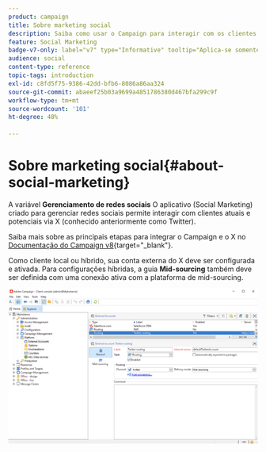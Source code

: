 ```yaml
---
product: campaign
title: Sobre marketing social
description: Saiba como usar o Campaign para interagir com os clientes via Twitter
feature: Social Marketing
badge-v7-only: label="v7" type="Informative" tooltip="Aplica-se somente ao Campaign Classic v7"
audience: social
content-type: reference
topic-tags: introduction
exl-id: c8fd5f75-9386-42dd-bfb6-8086a86aa324
source-git-commit: abaeef25b03a9699a4851786380d467bfa299c9f
workflow-type: tm+mt
source-wordcount: '101'
ht-degree: 48%

---
```


# Sobre marketing social{#about-social-marketing}

A variável **Gerenciamento de redes sociais** O aplicativo (Social Marketing) criado para gerenciar redes sociais permite interagir com clientes atuais e potenciais via X (conhecido anteriormente como Twitter).

Saiba mais sobre as principais etapas para integrar o Campaign e o X no [Documentação do Campaign v8](https://experienceleague.adobe.com/docs/campaign/campaign-v8/connect/ac-tw.html?lang=pt-BR){target="_blank"}.

Como cliente local ou híbrido, sua conta externa do X deve ser configurada e ativada. Para configurações híbridas, a guia **Mid-sourcing** também deve ser definida com uma conexão ativa com a plataforma de mid-sourcing.

![](assets/tw-external-account.png)
